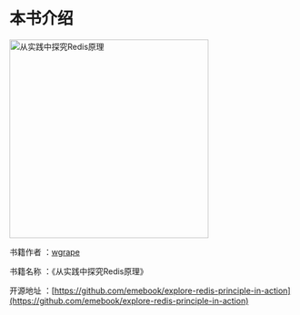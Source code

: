 # 本书介绍

<img width="350" alt="从实践中探究Redis原理" src="https://user-images.githubusercontent.com/35942268/205210572-f94d3267-e88c-4ebc-9d22-b3f1bc091be5.png">

书籍作者 ：[wgrape](https://github.com/wgrape/)

书籍名称 ：《从实践中探究Redis原理》

开源地址 ：[https://github.com/emebook/explore-redis-principle-in-action](https://github.com/emebook/explore-redis-principle-in-action)
